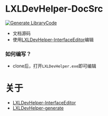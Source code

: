 # LXLDevHelper-DocSrc
[![Generate LibraryCode](https://github.com/LiteLDev-LXL/LXLDevHelper-DocSrc/actions/workflows/Generate.yml/badge.svg)](https://github.com/LiteLDev-LXL/LXLDevHelper-DocSrc/actions/workflows/Generate.yml)
- 文档源码
- 使用[LXLDevHelper-InterfaceEditor](https://github.com/LiteLDev-LXL/LXLDevHelper-InterfaceEditor)编辑
### 如何编写？
- clone后，打开`LXLDevHelper.exe`即可编辑

# 关于
- [LXLDevHelper-InterfaceEditor](https://github.com/LiteLDev-LXL/LXLDevHelper-InterfaceEditor)
- [LXLDevHelper-generate](https://github.com/LiteLDev-LXL/LXLDevHelper-generate)
